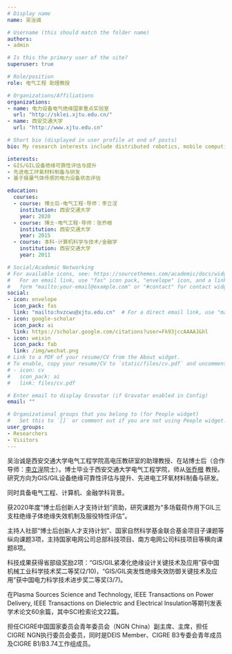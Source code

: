 ```yaml
---
# Display name
name: 吴治诚

# Username (this should match the folder name)
authors:
- admin

# Is this the primary user of the site?
superuser: true

# Role/position
role: 电气工程 助理教授

# Organizations/Affiliations
organizations:
- name: 电力设备电气绝缘国家重点实验室
  url: "http://sklei.xjtu.edu.cn/"
- name: 西安交通大学
  url: "http://www.xjtu.edu.cn"

# Short bio (displayed in user profile at end of posts)
bio: My research interests include distributed robotics, mobile computing and programmable matter.

interests:
- GIS/GIL设备绝缘可靠性评估与提升
- 先进电工环氧材料制备与研发
- 基于痕量气体传感的电力设备状态评估

education:
  courses:
  - course: 博士后·电气工程·导师：李立浧
    institution: 西安交通大学
    year: 2020
  - course: 博士·电气工程·导师：张乔根
    institution: 西安交通大学
    year: 2015
  - course: 本科·计算机科学与技术/金融学
    institution: 西安交通大学
    year: 2011

# Social/Academic Networking
# For available icons, see: https://sourcethemes.com/academic/docs/widgets/#icons
#   For an email link, use "fas" icon pack, "envelope" icon, and a link in the
#   form "mailto:your-email@example.com" or "#contact" for contact widget.
social:
- icon: envelope
  icon_pack: fas
  link: "mailto:hvzcwu@xjtu.edu.cn"  # For a direct email link, use "mailto:test@example.org".
- icon: google-scholar
  icon_pack: ai
  link: https://scholar.google.com/citations?user=Fk93jccAAAAJ&hl
- icon: weixin
  icon_pack: fab
  link: /img/wechat.png
# Link to a PDF of your resume/CV from the About widget.
# To enable, copy your resume/CV to `static/files/cv.pdf` and uncomment the lines below.  
# - icon: cv
#   icon_pack: ai
#   link: files/cv.pdf

# Enter email to display Gravatar (if Gravatar enabled in Config)
email: ""

# Organizational groups that you belong to (for People widget)
#   Set this to `[]` or comment out if you are not using People widget.  
user_groups:
- Researchers
- Visitors
---
```



吴治诚是西安交通大学电气工程学院高电压教研室的助理教授、在站博士后（合作导师：[李立浧](https://baike.baidu.com/item/李立浧/6809142?fr=aladdin)院士）。博士毕业于西安交通大学电气工程学院，师从[张乔根](http://gr.xjtu.edu.cn/web/hvzhang) 教授。研究方向为GIS/GIL设备绝缘可靠性评估与提升、先进电工环氧材料制备与研发。

同时具备电气工程、计算机、金融学科背景。

获2020年度“博士后创新人才支持计划”资助，研究课题为“多场载荷作用下GIL三支柱绝缘子体绝缘失效机制及服役特性评估”。

主持人社部“博士后创新人才支持计划”、国家自然科学基金联合基金项目子课题等纵向课题3项，主持国家电网公司总部科技项目、南方电网公司科技项目等横向课题8项。


科技成果获得省部级奖励2项：“GIS/GIL紧凑化绝缘设计关键技术及应用”获中国机械工业科学技术奖二等奖(2/10)，“GIS/GIL突发性绝缘失效防御关键技术及应用”获中国电力科学技术进步奖二等奖(3/7)。

在Plasma Sources Science and Technology, IEEE Transactions on Power Delivery, IEEE Transactions on Dielectric and Electrical Insulation等期刊发表学术论文60余篇，其中SCI检索论文22篇。

担任CIGRE中国国家委员会青年委员会（NGN China）副主席、主席，担任CIGRE NGN执行委员会委员，同时是DEIS Member、CIGRE B3专委会青年成员及CIGRE B1/B3.74工作组成员。
